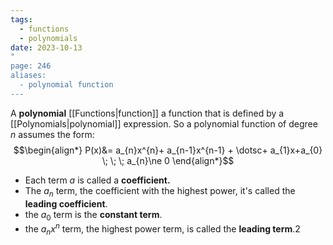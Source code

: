 ```yaml
---
tags:
  - functions
  - polynomials
date: 2023-10-13
"
page: 246
aliases:
  - polynomial function
---
```

A **polynomial** [[Functions|function]] a function that is defined by a [[Polynomials|polynomial]] expression. So a polynomial function of degree $n$ assumes the form:
$$\begin{align*}
P(x)&= a_{n}x^{n}+ a_{n-1}x^{n-1} + \dotsc+ a_{1}x+a_{0} \; \; \; a_{n}\ne 0
\end{align*}$$
- Each term $a$ is called a **coefficient.**
- The $a_{n}$ term, the coefficient with the highest power, it's called the **leading coefficient**.
- the $a_{0}$ term is the **constant term**.
- the $a_{n}x^{n}$ term, the highest power term, is called the **leading term**.2
